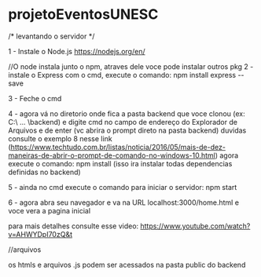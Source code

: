 # projetoEventosUNESC

/* levantando o servidor */

1 - Instale o Node.js
	https://nodejs.org/en/

//O node instala junto o npm, atraves dele voce pode instalar outros pkg
2 - instale o Express com o cmd, execute o comando:
	npm install express --save
	
3 - Feche o cmd
	
4 - agora vá no diretorio onde fica a pasta backend que voce clonou (ex: C:\ ... \backend)
	e digite cmd no campo de endereço do Explorador de Arquivos e de enter (vc abrira o prompt direto na pasta backend)
	duvidas consulte o exemplo 8 nesse link (https://www.techtudo.com.br/listas/noticia/2016/05/mais-de-dez-maneiras-de-abrir-o-prompt-de-comando-no-windows-10.html) 
	agora execute o comando:
	npm install	
	(isso ira instalar todas dependencias definidas no backend)
	
5 - ainda no cmd execute o comando para iniciar o servidor:
	npm start
	
6 - agora abra seu navegador e va na URL localhost:3000/home.html e voce vera a pagina inicial
	
para mais detalhes consulte esse video: https://www.youtube.com/watch?v=AHWYDpI70zQ&t

//arquivos


os htmls e arquivos .js podem ser acessados na pasta public do backend


